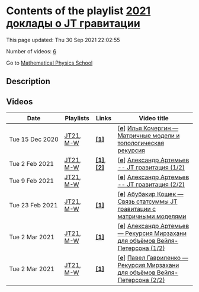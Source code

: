 # Contents of the playlist [2021 доклады о JT гравитации](https://www.youtube.com/playlist?list=PLLGkFbxve673qZpDb_XSpqWCIjHppooP6)

This page updated: Thu 30 Sep 2021 22:02:55

Number of videos: [6](#videos)

Go to [Mathematical Physics School](../README.md)

## Description



## Videos

|Date|Playlists|Links|Video title|
|---|---|---|---|
| Tue&nbsp;15&nbsp;Dec&nbsp;2020 | [JT21](../playlists/JT21 "2021 доклады о JT гравитации"), [M-W](../playlists/M-W "семинары по математической физике на матфаке ВШЭ и в Сколтехе") | [**[1]**](https://drive.google.com/file/d/1T7wfeAPqPfxY75phLVF4bvB1WF_Bpr8M/view?usp=sharing) | [[**e**](https://studio.youtube.com/video/TbY4RfYIHho/edit "Edit")] [Илья Кочергин — Матричные модели и топологическая рекурсия](https://www.youtube.com/watch?v=TbY4RfYIHho&list=PLLGkFbxve673qZpDb_XSpqWCIjHppooP6 "Презентация:  https://drive.google.com/file/d/1T7wfeAPqPfxY75phLVF4bvB1WF&#95;Bpr8M/view?usp=sharing&#013;&#013;Первая часть доклада по мотивам статьи arxiv: 1903.11115. Я расскажу про топологическое разложение корреляционных функций в матричных моделях и про рекуррентную формулу, считающую его коэффициенты. Будет рассмотрен случай эрмитовых моделей с одним разрезом.") |
| Tue&nbsp;2&nbsp;Feb&nbsp;2021 | [JT21](../playlists/JT21 "2021 доклады о JT гравитации"), [M-W](../playlists/M-W "семинары по математической физике на матфаке ВШЭ и в Сколтехе") | [**[1]**](https://drive.google.com/file/d/1N4hrdSew2SYdaDrDv-rJ5fOMwvEVjbPr/view?usp=sharing), [**[2]**](https://arxiv.org/abs/1903.11115) | [[**e**](https://studio.youtube.com/video/CxDWMex_4x0/edit "Edit")] [Александр Артемьев -- JT гравитация  (1/2)](https://www.youtube.com/watch?v=CxDWMex_4x0&list=PLLGkFbxve673qZpDb_XSpqWCIjHppooP6 "записки: https://drive.google.com/file/d/1N4hrdSew2SYdaDrDv-rJ5fOMwvEVjbPr/view?usp=sharing&#013;&#013;Я собираюсь рассказывать про теоретико-полевую часть с JT гравитацией - как в ней определены наблюдаемые, которые аналогичны кор. функциям в матричных моделях и как их посчитать.&#013;Это будет продолжение докладов по статье https://arxiv.org/abs/1903.11115 (первый был о матричных моделях и топологической рекурсии).") |
| Tue&nbsp;9&nbsp;Feb&nbsp;2021 | [JT21](../playlists/JT21 "2021 доклады о JT гравитации"), [M-W](../playlists/M-W "семинары по математической физике на матфаке ВШЭ и в Сколтехе") |  | [[**e**](https://studio.youtube.com/video/wNVnEjjh6fg/edit "Edit")] [Александр Артемьев -- JT гравитация  (2/2)](https://www.youtube.com/watch?v=wNVnEjjh6fg&list=PLLGkFbxve673qZpDb_XSpqWCIjHppooP6) |
| Tue&nbsp;23&nbsp;Feb&nbsp;2021 | [JT21](../playlists/JT21 "2021 доклады о JT гравитации"), [M-W](../playlists/M-W "семинары по математической физике на матфаке ВШЭ и в Сколтехе") | [**[1]**](https://drive.google.com/file/d/17Q1NKXzrgZntZZiysYyGA5y9Won3cobU/view?usp=sharing) | [[**e**](https://studio.youtube.com/video/cMFGra_dKq8/edit "Edit")] [Абубакир Кошек — Cвязь статсуммы JT гравитации с матричными моделями](https://www.youtube.com/watch?v=cMFGra_dKq8&list=PLLGkFbxve673qZpDb_XSpqWCIjHppooP6 "Записки: https://drive.google.com/file/d/17Q1NKXzrgZntZZiysYyGA5y9Won3cobU/view?usp=sharing") |
| Tue&nbsp;2&nbsp;Mar&nbsp;2021 | [JT21](../playlists/JT21 "2021 доклады о JT гравитации"), [M-W](../playlists/M-W "семинары по математической физике на матфаке ВШЭ и в Сколтехе") | [**[1]**](https://drive.google.com/file/d/15yGUj2cUzbY7OuuNq8j6ntTDiHo-rIMC/view?usp=sharing) | [[**e**](https://studio.youtube.com/video/hrac3P1sn8g/edit "Edit")] [Александр Артемьев — Рекурсия Мирзахани для объёмов Вейля-Петерсона (1/2)](https://www.youtube.com/watch?v=hrac3P1sn8g&list=PLLGkFbxve673qZpDb_XSpqWCIjHppooP6 "Записки: https://drive.google.com/file/d/15yGUj2cUzbY7OuuNq8j6ntTDiHo-rIMC/view?usp=sharing") |
| Tue&nbsp;2&nbsp;Mar&nbsp;2021 | [JT21](../playlists/JT21 "2021 доклады о JT гравитации"), [M-W](../playlists/M-W "семинары по математической физике на матфаке ВШЭ и в Сколтехе") | [**[1]**](https://drive.google.com/file/d/1ylvtvIHIol7hVwqoFfFd6yKrs0hFZ8GN/view?usp=sharing) | [[**e**](https://studio.youtube.com/video/WExTNGN1fqk/edit "Edit")] [Павел Гавриленко — Рекурсия Мирзахани для объёмов Вейля-Петерсона (2/2)](https://www.youtube.com/watch?v=WExTNGN1fqk&list=PLLGkFbxve673qZpDb_XSpqWCIjHppooP6 "Записки: https://drive.google.com/file/d/1ylvtvIHIol7hVwqoFfFd6yKrs0hFZ8GN/view?usp=sharing") |
